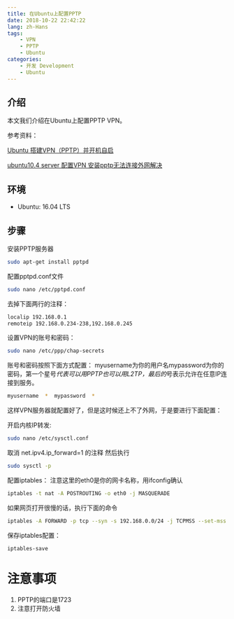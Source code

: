 ```yaml
---
title: 在Ubuntu上配置PPTP
date: 2018-10-22 22:42:22
lang: zh-Hans
tags:
    - VPN
    - PPTP
    - Ubuntu
categories: 
    - 开发 Development
    - Ubuntu
---
```


## 介绍

本文我们介绍在Ubuntu上配置PPTP VPN。

参考资料：

[Ubuntu 搭建VPN（PPTP）并开机自启](https://blog.csdn.net/m0_37961948/article/details/77871088)

[ubuntu10.4 server 配置VPN 安装pptp无法连接外网解决](http://www.ppkj.net/2011/04/30/ubuntu10-4-server-%E5%AE%89%E8%A3%85pptp%E6%97%A0%E6%B3%95%E8%BF%9E%E6%8E%A5%E5%A4%96%E7%BD%91%E8%A7%A3%E5%86%B3.html)

## 环境

- Ubuntu: 16.04 LTS

## 步骤

安装PPTP服务器

```bash
sudo apt-get install pptpd
```

配置pptpd.conf文件

```bash
sudo nano /etc/pptpd.conf
```

去掉下面两行的注释：

```bash
localip 192.168.0.1
remoteip 192.168.0.234-238,192.168.0.245
```

设置VPN的账号和密码：
```bash
sudo nano /etc/ppp/chap-secrets
```

账号和密码按照下面方式配置：
myusername为你的用户名mypassword为你的密码，第一个星号*代表可以用PPTP也可以用L2TP，最后的*号表示允许在任意IP连接到服务。
```bash
myusername  *  mypassword  *
```

这样VPN服务器就配置好了，但是这时候还上不了外网，于是要进行下面配置：

开启内核IP转发:

```bash
sudo nano /etc/sysctl.conf
```
取消 net.ipv4.ip_forward=1 的注释
然后执行
```bash
sudo sysctl -p
```

配置iptables：
注意这里的eth0是你的网卡名称，用ifconfig确认
```bash
iptables -t nat -A POSTROUTING -o eth0 -j MASQUERADE
```
如果网页打开很慢的话，执行下面的命令
```bash
iptables -A FORWARD -p tcp --syn -s 192.168.0.0/24 -j TCPMSS --set-mss 1356
```

保存iptables配置：
```bash
iptables-save
```

# 注意事项

1. PPTP的端口是1723
2. 注意打开防火墙

